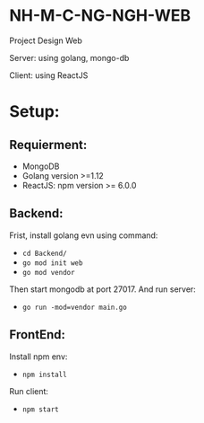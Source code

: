 # NH-M-C-NG-NGH-WEB
Project Design Web

Server: using golang, mongo-db

Client: using ReactJS

<H1>Setup:</H1>
<H2>Requierment: </H2>

- MongoDB
- Golang version >=1.12
- ReactJS: npm version >= 6.0.0

<h2>Backend: </h2>

Frist, install golang evn using command:
- `cd Backend/`
- `go mod init web `
- `go mod vendor`

Then start mongodb at port 27017. And run server:
- `go run -mod=vendor main.go`

<h2>FrontEnd: </h2>
Install npm env:

- `npm install`

Run client:
-   `npm start`